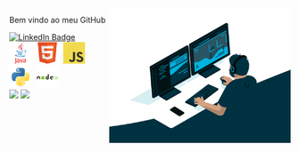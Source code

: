 <img src = "giphy.gif" width = "325px" align = "right">

Bem vindo ao meu GitHub
 <div id="badges">
  <a href = "https://www.linkedin.com/in/vitor-augusto-99a557176/">
    <img src="https://img.shields.io/badge/LinkedIn-blue?style=for-the-badge&logo=linkedin&logoColor=white" alt="LinkedIn Badge"/>
  </a>
 </div>
 
 <div>
  <img src="https://github.com/devicons/devicon/blob/master/icons/java/java-original-wordmark.svg" title="Java" alt="Java" width="40" height="40"/>&nbsp;
  <img src="https://github.com/devicons/devicon/blob/master/icons/html5/html5-original.svg" title="HTML5" alt="HTML" width="40" height="40"/>&nbsp;
  <img src="https://github.com/devicons/devicon/blob/master/icons/javascript/javascript-original.svg" title="JavaScript" alt="JavaScript" width="40" height="40"/>&nbsp;
  <img src="https://github.com/devicons/devicon/blob/master/icons/python/python-original.svg" title="Python" alt="Python" width="40" height="40"/>&nbsp;
  <img src="https://github.com/devicons/devicon/blob/master/icons/nodejs/nodejs-original-wordmark.svg" title="Nodejs" alt="Nodejs" width="40" height="40"/>&nbsp;
</div>



<div align = "left">
<img height = "200em" src="https://github-readme-stats.vercel.app/api?username=vitor2143&show_icons=true&theme=gruvbox&count_private=true"/>
<img height = "200em" src="https://github-readme-stats.vercel.app/api?username=vitor2143&show_icons=true&show_icons=true&theme=gruvbox&count_private=true" />
</div>

